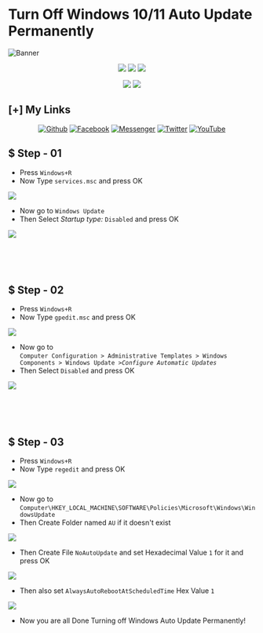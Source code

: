 # Turn Off Windows 10/11 Auto Update Permanently
<img src="src/banner.jpg" align="center" alt="Banner">


<p align="center">
  <img src="https://img.shields.io/github/stars/inferiorAK/TurnOff-Windows10-11-AutoUpdate?style=for-the-badge">
  <img src="https://img.shields.io/github/issues/inferiorAK/TurnOff-Windows10-11-AutoUpdate?color=red&style=for-the-badge">
  <img src="https://img.shields.io/github/forks/inferiorAK/TurnOff-Windows10-11-AutoUpdate?color=teal&style=for-the-badge">
</p>
<p align="center">
  <img src="https://img.shields.io/badge/Author-InferiorAK-blue?style=flat-square">
  <img src="https://hits.seeyoufarm.com/api/count/incr/badge.svg?url=https%3A%2F%2Fgithub.com%2FInferiorAK%2FTurnOff-Windows10-11-AutoUpdate&title=Visitors&edge_flat=false"/>
</p>

## [+] My Links

<div align=center>
 
[![Github](https://img.shields.io/badge/Github-InferiorAK-orange?style=for-the-badge&logo=github)](https://github.com/InferiorAK)
[![Facebook](https://img.shields.io/badge/Facebook-InferiorAK-blue?style=for-the-badge&logo=facebook)](https://www.facebook.com/InferiorAK)
[![Messenger](https://img.shields.io/badge/Chat-Messenger-blue?style=for-the-badge&logo=messenger)](https://m.me/InferiorAK)
[![Twitter](https://img.shields.io/badge/Twitter-InferiorAK-skyblue?style=for-the-badge&logo=twitter)](https://www.twitter.com/InferiorAK)
[![YouTube](https://img.shields.io/badge/YouTube-InferiorAK-red?style=for-the-badge&logo=youtube)](https://youtube.com/@InferiorAK)
 
</div>

## $ Step - 01
- Press `Windows+R`
- Now Type `services.msc` and press OK

<img src="src/1.png"/>

<br>

- Now go to `Windows Update`
- Then Select *Startup type:* `Disabled` and press OK

<img src="src/2.png"/>

<br><br><br>

## $ Step - 02
- Press `Windows+R`
- Now Type `gpedit.msc` and press OK

<img src="src/3.png"/>

<br>

- Now go to <br>
`Computer Configuration > Administrative Templates > Windows Components > Windows Update >`*`Configure Automatic Updates`*
- Then Select `Disabled` and press OK

<img src="src/4.png"/>

<br><br><br>

## $ Step - 03
- Press `Windows+R`
- Now Type `regedit` and press OK

<img src="src/5.png"/>

<br>

- Now go to <br>
`Computer\HKEY_LOCAL_MACHINE\SOFTWARE\Policies\Microsoft\Windows\WindowsUpdate`
- Then Create Folder named `AU` if it doesn't exist

<img src="src/6.png"/>

- Then Create File `NoAutoUpdate` and set Hexadecimal Value `1` for it and press OK

<img src="src/7.png"/>

- Then also set `AlwaysAutoRebootAtScheduledTime` Hex Value `1`

<img src="src/8.png"/>

- Now you are all Done Turning off Windows Auto Update Permanently!
